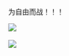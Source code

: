 为自由而战！！！

<a href="https://github.com/anuraghazra/github-readme-stats">
<img align="center" src="https://github-readme-stats.vercel.app/api/top-langs/?username=Hercules11&theme=dracula&hide=html,shell,hack&layout=compact">
</a>
<br><br>
<a href="https://github.com/anuraghazra/github-readme-stats">
<img align="center" src="https://github-readme-stats.vercel.app/api?username=Hercules11&show_icons=true&theme=dracula&line_height=33">
</a>
